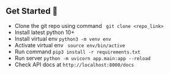 
  ## Get Started 🚀  
  - Clone the git repo using command ``` git clone <repo_link>```
  - Install latest python 10+
  - Install virtual env ```python3 -m venv env```
  - Activate virtual env ``` source env/bin/active```
  - Run command ```pip3 install -r requirements.txt```
  - Run server ```python -m uvicorn app.main:app --reload```
  - Check API docs at ```http://localhost:8000/docs```
